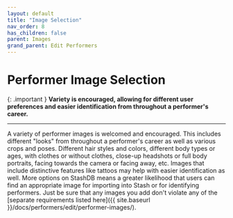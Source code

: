 ```yaml
---
layout: default
title: "Image Selection"
nav_order: 8
has_children: false
parent: Images
grand_parent: Edit Performers
---
```


# Performer Image Selection

{: .important }
**Variety is encouraged, allowing for different user preferences and easier identification from throughout a performer's career.**

---

A variety of performer images is welcomed and encouraged. This includes different "looks" from throughout a performer's career as well as various crops and poses. Different hair styles and colors, different body types or ages, with clothes or without clothes, close-up headshots or full body portraits, facing towards the camera or facing away, etc. Images that include distinctive features like tattoos may help with easier identification as well. More options on StashDB means a greater likelihood that users can find an appropriate image for importing into Stash or for identifying performers. Just be sure that any images you add don't violate any of the [separate requirements listed here]({{ site.baseurl }}/docs/performers/edit/performer-images/).
